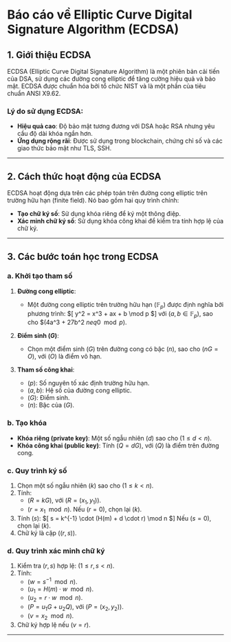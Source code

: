 # Báo cáo về Elliptic Curve Digital Signature Algorithm (ECDSA)

## 1. Giới thiệu ECDSA
ECDSA (Elliptic Curve Digital Signature Algorithm) là một phiên bản cải tiến của DSA, sử dụng các đường cong elliptic để tăng cường hiệu quả và bảo mật. ECDSA được chuẩn hóa bởi tổ chức NIST và là một phần của tiêu chuẩn ANSI X9.62.

### Lý do sử dụng ECDSA:
- **Hiệu quả cao**: Độ bảo mật tương đương với DSA hoặc RSA nhưng yêu cầu độ dài khóa ngắn hơn.
- **Ứng dụng rộng rãi**: Được sử dụng trong blockchain, chứng chỉ số và các giao thức bảo mật như TLS, SSH.

---

## 2. Cách thức hoạt động của ECDSA
ECDSA hoạt động dựa trên các phép toán trên đường cong elliptic trên trường hữu hạn (finite field). Nó bao gồm hai quy trình chính:
- **Tạo chữ ký số**: Sử dụng khóa riêng để ký một thông điệp.
- **Xác minh chữ ký số**: Sử dụng khóa công khai để kiểm tra tính hợp lệ của chữ ký.

---

## 3. Các bước toán học trong ECDSA
### a. Khởi tạo tham số
1. **Đường cong elliptic**:
   - Một đường cong elliptic trên trường hữu hạn $( \mathbb{F}_p )$ được định nghĩa bởi phương trình:
     $[
     y^2 = x^3 + ax + b \mod p
     $]
     với $(a, b \in \mathbb{F}_p)$, sao cho $(4a^3 + 27b^2 $neq 0 \mod p)$.

2. **Điểm sinh $(G)$**:
   - Chọn một điểm sinh $(G)$ trên đường cong có bậc $(n)$, sao cho $(nG = O)$, với $(O)$ là điểm vô hạn.

3. **Tham số công khai**:
   - $(p)$: Số nguyên tố xác định trường hữu hạn.
   - $(a, b)$: Hệ số của đường cong elliptic.
   - $(G)$: Điểm sinh.
   - $(n)$: Bậc của $(G)$.

### b. Tạo khóa
- **Khóa riêng (private key)**: Một số ngẫu nhiên $(d)$ sao cho $(1 \leq d < n)$.
- **Khóa công khai (public key)**: Tính $(Q = dG)$, với $(Q)$ là điểm trên đường cong.

### c. Quy trình ký số
1. Chọn một số ngẫu nhiên $(k)$ sao cho $(1 \leq k < n)$.
2. Tính:
   - $(R = kG)$, với $(R = (x_1, y_1))$.
   - $(r = x_1 \mod n)$. Nếu $(r = 0)$, chọn lại $(k)$.
3. Tính $(s)$:
   $[
   s = k^{-1} \cdot (H(m) + d \cdot r) \mod n
   $]
   Nếu $(s = 0)$, chọn lại $(k)$.
4. Chữ ký là cặp $((r, s))$.

### d. Quy trình xác minh chữ ký
1. Kiểm tra $(r, s)$ hợp lệ: $(1 \leq r, s < n)$.
2. Tính:
   - $(w = s^{-1} \mod n)$.
   - $(u_1 = H(m) \cdot w \mod n)$.
   - $(u_2 = r \cdot w \mod n)$.
   - $(P = u_1G + u_2Q)$, với $(P = (x_2, y_2))$.
   - $(v = x_2 \mod n)$.
3. Chữ ký hợp lệ nếu $(v = r)$.

---